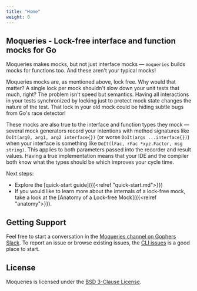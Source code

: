 ```yaml
---
title: "Home"
weight: 0
---
```


## Moqueries - Lock-free interface and function mocks for Go
Moqueries makes mocks, but not just interface mocks &mdash; `moqueries` builds mocks for functions too. And these aren't your typical mocks!

Moqueries mocks are, as mentioned above, lock free. Why would that matter? A single lock per mock shouldn't slow down your unit tests that much, right? The problem isn't speed but semantics. Having all interactions in your tests synchronized by locking just to protect mock state changes the nature of the test. That lock in your old mock could be hiding subtle bugs from Go's race detector!

These mocks are also true to the interface and function types they mock &mdash; several mock generators record your intentions with method signatures like `DoIt(arg0, arg1, arg2 interface{})` (or worse `DoIt(args ...interface{})`) when your interface is something like `DoIt(lFac, rFac *xyz.Factor, msg string)`. This applies to both parameters passed into the recorder and result values. Having a true implementation means that your IDE and the compiler both know what the types should be which improves your cycle time.

Next steps:
* Explore the [quick-start guide]({{<relref "quick-start.md">}})
* If you would like to learn more about the internals of a lock-free mock, take a look at the [Anatomy of a Lock-free Mock]({{<relref "anatomy">}}).

## Getting Support
Feel free to start a conversation in the [Moqueries channel on Gophers Slack](https://gophers.slack.com/archives/C04H7N80FT5). To report an issue or browse existing issues, the [CLI issues](https://github.com/moqueries/cli/issues) is a good place to start.

## License
Moqueries is licensed under the [BSD 3-Clause License](https://github.com/moqueries/cli/blob/main/LICENSE).

